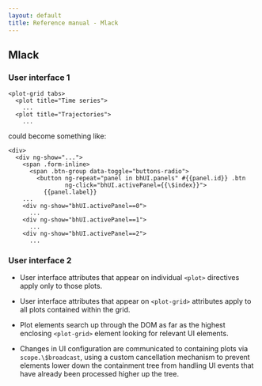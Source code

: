 ```yaml
---
layout: default
title: Reference manual - Mlack
---
```


## Mlack

### User interface 1

~~~~ {.html}
<plot-grid tabs>
  <plot title="Time series">
    ...
  <plot title="Trajectories">
    ...
~~~~

could become something like:

~~~~ {.html}
<div>
  <div ng-show="...">
    <span .form-inline>
      <span .btn-group data-toggle="buttons-radio">
        <button ng-repeat="panel in bhUI.panels" #{{panel.id}} .btn
                ng-click="bhUI.activePanel={{\$index}}">
          {{panel.label}}
    ...
    <div ng-show="bhUI.activePanel==0">
      ...
    <div ng-show="bhUI.activePanel==1">
      ...
    <div ng-show="bhUI.activePanel==2">
      ...
~~~~

### User interface 2

* User interface attributes that appear on individual `<plot>`
  directives apply only to those plots.

* User interface attributes that appear on `<plot-grid>` attributes
  apply to all plots contained within the grid.

* Plot elements search up through the DOM as far as the highest
  enclosing `<plot-grid>` element looking for relevant UI elements.

* Changes in UI configuration are communicated to containing plots via
  `scope.\$broadcast`, using a custom cancellation mechanism to
  prevent elements lower down the containment tree from handling UI
  events that have already been processed higher up the tree.
